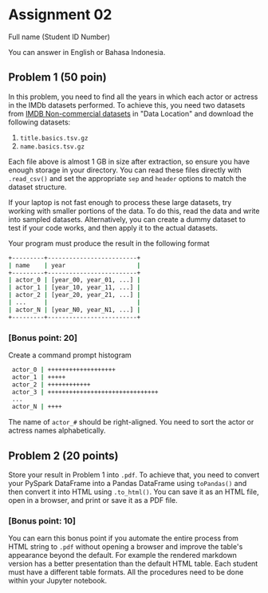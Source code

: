 
# Assignment 02

Full name (Student ID Number)

You can answer in English or Bahasa Indonesia.

## Problem 1 (50 poin)
In this problem, you need to find all the years in which each actor or actress in the IMDb datasets performed.
To achieve this, you need two datasets from 
[IMDB Non-commercial datasets](https://developer.imdb.com/non-commercial-datasets/)
in "Data Location" and download the following datasets:
1. `title.basics.tsv.gz`
2. `name.basics.tsv.gz`

Each file above is almost 1 GB in size after extraction, so ensure you have 
enough storage in your directory.
You can read these files directly with `.read_csv()` and set the appropriate 
`sep` and `header` options to match the dataset structure.

If your laptop is not fast enough to process these large datasets, try working 
with smaller portions of the data. To do this, read the data and write into 
sampled datasets. Alternatively, you can create a dummy dataset to test if your 
code works, and then apply it to the actual datasets.

Your program must produce the result in the following format

```bash
+---------+-------------------------+
| name    | year                    |
+---------+-------------------------+
| actor_0 | [year_00, year_01, ...] |
| actor_1 | [year_10, year_11, ...] |
| actor_2 | [year_20, year_21, ...] |
| ...     |                         |
| actor_N | [year_N0, year_N1, ...] |
+---------+-------------------------+
```

### [Bonus point: 20]    
Create a command prompt histogram
```bash
 actor_0 | +++++++++++++++++++
 actor_1 | +++++
 actor_2 | ++++++++++++
 actor_3 | +++++++++++++++++++++++++++++++
 ...
 actor_N | ++++
```
The name of `actor_#` should be right-aligned.
You need to sort the actor or actress names alphabetically.


## Problem 2 (20 points)

Store your result in Problem 1 into `.pdf`.
To achieve that, you need to convert your PySpark DataFrame into a Pandas 
DataFrame using `toPandas()` and then convert it into HTML using `.to_html()`. 
You can save it as an HTML file, open in a browser, and print or save it as 
a PDF file.  

### [Bonus point: 10]    
You can earn this bonus point if you automate the entire process from 
HTML string to `.pdf` without opening a browser and improve the table's 
appearance beyond the default. For example the rendered markdown version 
has a better presentation than the default HTML table. 
Each student must have a different table formats. 
All the procedures need to be done within your Jupyter notebook.